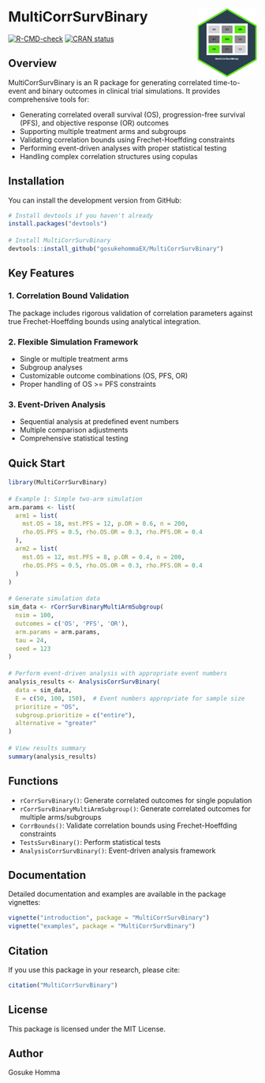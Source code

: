 # MultiCorrSurvBinary <img src="man/figures/MultiCorrSurvBinary_sticker.png" align="right" height="139" />

[![R-CMD-check](https://github.com/gosukehommaEX/MultiCorrSurvBinary/workflows/R-CMD-check/badge.svg)](https://github.com/gosukehommaEX/MultiCorrSurvBinary/actions)
[![CRAN status](https://www.r-pkg.org/badges/version/MultiCorrSurvBinary)](https://CRAN.R-project.org/package=MultiCorrSurvBinary)

## Overview

MultiCorrSurvBinary is an R package for generating correlated time-to-event and binary outcomes in clinical trial simulations. It provides comprehensive tools for:

- Generating correlated overall survival (OS), progression-free survival (PFS), and objective response (OR) outcomes
- Supporting multiple treatment arms and subgroups
- Validating correlation bounds using Frechet-Hoeffding constraints
- Performing event-driven analyses with proper statistical testing
- Handling complex correlation structures using copulas

## Installation

You can install the development version from GitHub:

```r
# Install devtools if you haven't already
install.packages("devtools")

# Install MultiCorrSurvBinary
devtools::install_github("gosukehommaEX/MultiCorrSurvBinary")
```

## Key Features

### 1. Correlation Bound Validation
The package includes rigorous validation of correlation parameters against true Frechet-Hoeffding bounds using analytical integration.

### 2. Flexible Simulation Framework
- Single or multiple treatment arms
- Subgroup analyses
- Customizable outcome combinations (OS, PFS, OR)
- Proper handling of OS >= PFS constraints

### 3. Event-Driven Analysis
- Sequential analysis at predefined event numbers
- Multiple comparison adjustments
- Comprehensive statistical testing

## Quick Start

```r
library(MultiCorrSurvBinary)

# Example 1: Simple two-arm simulation
arm.params <- list(
  arm1 = list(
    mst.OS = 18, mst.PFS = 12, p.OR = 0.6, n = 200,
    rho.OS.PFS = 0.5, rho.OS.OR = 0.3, rho.PFS.OR = 0.4
  ),
  arm2 = list(
    mst.OS = 12, mst.PFS = 8, p.OR = 0.4, n = 200,
    rho.OS.PFS = 0.5, rho.OS.OR = 0.3, rho.PFS.OR = 0.4
  )
)

# Generate simulation data
sim_data <- rCorrSurvBinaryMultiArmSubgroup(
  nsim = 100,
  outcomes = c('OS', 'PFS', 'OR'),
  arm.params = arm.params,
  tau = 24,
  seed = 123
)

# Perform event-driven analysis with appropriate event numbers
analysis_results <- AnalysisCorrSurvBinary(
  data = sim_data,
  E = c(50, 100, 150),  # Event numbers appropriate for sample size
  prioritize = "OS",
  subgroup.prioritize = c("entire"),
  alternative = "greater"
)

# View results summary
summary(analysis_results)
```

## Functions

- `rCorrSurvBinary()`: Generate correlated outcomes for single population
- `rCorrSurvBinaryMultiArmSubgroup()`: Generate correlated outcomes for multiple arms/subgroups
- `CorrBounds()`: Validate correlation bounds using Frechet-Hoeffding constraints
- `TestsSurvBinary()`: Perform statistical tests
- `AnalysisCorrSurvBinary()`: Event-driven analysis framework

## Documentation

Detailed documentation and examples are available in the package vignettes:

```r
vignette("introduction", package = "MultiCorrSurvBinary")
vignette("examples", package = "MultiCorrSurvBinary")
```

## Citation

If you use this package in your research, please cite:

```r
citation("MultiCorrSurvBinary")
```

## License

This package is licensed under the MIT License.


## Author

Gosuke Homma
